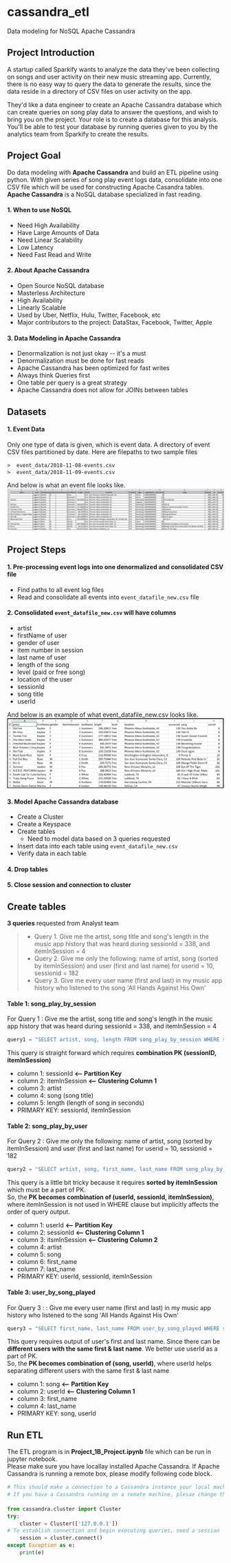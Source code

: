 # cassandra_etl
Data modeling for NoSQL Apache Cassandra


## Project Introduction
A startup called Sparkify wants to analyze the data they've been collecting on songs and user activity on their new music streaming app. Currently, there is no easy way to query the data to generate the results, since the data reside in a directory of CSV files on user activity on the app.  

They'd like a data engineer to create an Apache Cassandra database which can create queries on song play data to answer the questions, and wish to bring you on the project. Your role is to create a database for this analysis. You'll be able to test your database by running queries given to you by the analytics team from Sparkify to create the results.  
  
  
## Project Goal
Do data modeling with **Apache Cassandra** and build an ETL pipeline using python. With given series of song play event logs data, consolidate into one CSV file which will be used for constructing Apache Casandra tables.  
**Apache Cassandra** is a NoSQL database specialized in fast reading.


#### 1. When to use NoSQL

  - Need High Availability
  - Have Large Amounts of Data
  - Need Linear Scalability
  - Low Latency
  - Need Fast Read and Write

#### 2. About Apache Cassandra

  - Open Source NoSQL database
  - Masterless Architecture
  - High Availability
  - Linearly Scalable
  - Used by Uber, Netflix, Hulu, Twitter, Facebook, etc
  - Major contributors to the project: DataStax, Facebook, Twitter, Apple

#### 3. Data Modeling in Apache Cassandra

  - Denormalization is not just okay -- it's a must
  - Denormalization must be done for fast reads
  - Apache Cassandra has been optimized for fast writes
  - Always think Queries first
  - One table per query is a great strategy
  - Apache Cassandra does not allow for JOINs between tables  



## Datasets

#### 1. Event Data
Only one type of data is given, which is event data. A directory of event CSV files partitioned by date. Here are filepaths to two sample files

```
>  event_data/2018-11-08-events.csv  
>  event_data/2018-11-09-events.csv
```

And below is what an event file looks like.
![Sample event log!](./images/original_event_log_sample.jpg "2018-11-01-events.csv")  



  
  

## Project Steps

#### 1. Pre-processing event logs into one denormalized and consolidated CSV file

  - Find paths to all event log files
  - Read and consolidate all events into `event_datafile_new.csv` file

#### 2. Consolidated `event_datafile_new.csv` will have columns
 
  - artist
  - firstName of user
  - gender of user
  - item number in session
  - last name of user
  - length of the song
  - level (paid or free song)
  - location of the user
  - sessionId
  - song title
  - userId
 
And below is an example of what event_datafile_new.csv looks like.
![Sample consolidated file!](./images/image_event_datafile_new.jpg "event_datafile_new.csv")

 
#### 3. Model Apache Cassandra database 
 
  - Create a Cluster
  - Create a Keyspace
  - Create tables
    * Need to model data based on 3 queries requested
  - Insert data into each table using `event_datafile_new.csv`
  - Verify data in each table
  
#### 4. Drop tables

#### 5. Close session and connection to cluster  

   

  
## Create tables

**3 queries** requested from Analyst team  

>    - Query 1.  Give me the artist, song title and song's length in the music app history that was heard during sessionId = 338, and itemInSession = 4
>    - Query 2. Give me only the following: name of artist, song (sorted by itemInSession) and user (first and last name) for userid = 10, sessionid = 182
>    - Query 3. Give me every user name (first and last) in my music app history who listened to the song 'All Hands Against His Own'


#### Table 1: song_play_by_session
For Query 1 : Give me the artist, song title and song's length in the music app history that was heard during sessionId = 338, and itemInSession = 4
```python
query1 = "SELECT artist, song, length FROM song_play_by_session WHERE sessionId=338 AND itemInSession=4"
```
This query is straight forward which requires **combination PK (sessionID, itemInSession)**  

  - column 1: sessionId  **<-- Partition Key**
  - column 2: itemInSession **<-- Clustering Column 1**
  - column 3: artist
  - column 4: song (song title)
  - column 5: length (length of song in seconds)
  - PRIMARY KEY: sessionId, itemInSession
  
  
#### Table 2: song_play_by_user
For Query 2 : Give me only the following: name of artist, song (sorted by itemInSession) and user (first and last name) for userid = 10, sessionid = 182
```python
query2 = "SELECT artist, song, first_name, last_name FROM song_play_by_user WHERE userId=10 AND sessionId=182"
```
This query is a little bit tricky because it requires **sorted by itemInSession** which must be a part of PK.  
So, the **PK becomes combination of (userId, sessionId, itemInSession)**, where itemInSession is not used in WHERE clause but implicitly affects the order of query output.  

  - column 1: userId  **<-- Partition Key**
  - column 2: sessionId  **<-- Clustering Column 1**
  - column 3: itsmInSession  **<-- Clustering Column 2**
  - column 4: artist
  - column 5: song
  - column 6: first_name
  - column 7: last_name
  - PRIMARY KEY: userId, sessionId, itemInSession

#### Table 3: user_by_song_played
For Query 3 : : Give me every user name (first and last) in my music app history who listened to the song 'All Hands Against His Own'
```python
query3 = "SELECT first_name, last_name FROM user_by_song_played WHERE song='All Hands Against His Own'"
```
This query requires output of user's first and last name. Since there can be **different users with the same first & last name**. We better use userId as a part of PK.  
So, the **PK becomes combination of (song, userId)**, where userId helps separating different users with the same first & last name

  - column 1: song  **<-- Partition Key**
  - column 2: userId  **<-- Clustering Column 1**
  - column 3: first_name
  - column 4: last_name  
  - PRIMARY KEY: song, userId  
  
  
## Run ETL

The ETL program is in **Project_1B_Project.ipynb** file which can be run in jupyter notebook.  
Please make sure you have locallay installed Apache Cassandra. If Apache Cassandra is running a remote box, please modify following code block.

```python
# This should make a connection to a Cassandra instance your local machine (127.0.0.1)
# If you have a Cassandra running on a remote machine, plesae change the IP address

from cassandra.cluster import Cluster
try:
    cluster = Cluster(['127.0.0.1'])
# To establish connection and begin executing queries, need a session
    session = cluster.connect()
except Exception as e:
    print(e)
```
